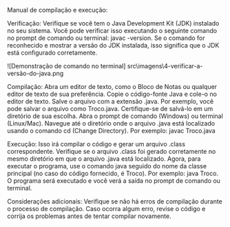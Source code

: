 Manual de compilação e execução:

Verificação:
Verifique se você tem o Java Development Kit (JDK) instalado no seu sistema. Você pode verificar isso executando o seguinte comando no prompt de comando ou terminal: javac -version.
Se o comando for reconhecido e mostrar a versão do JDK instalada, isso significa que o JDK está configurado corretamente.

![Demonstração de comando no terminal] src\imagens\4-verificar-a-versão-do-java.png

Compilação:
Abra um editor de texto, como o Bloco de Notas ou qualquer editor de texto de sua preferência.
Copie o código-fonte Java e cole-o no editor de texto.
Salve o arquivo com a extensão .java. Por exemplo, você pode salvar o arquivo como Troco.java. Certifique-se de salvá-lo em um diretório de sua escolha.
Abra o prompt de comando (Windows) ou terminal (Linux/Mac).
Navegue até o diretório onde o arquivo .java está localizado usando o comando cd (Change Directory). 
Por exemplo: javac Troco.java

Execução:
Isso irá compilar o código e gerar um arquivo .class correspondente.
Verifique se o arquivo .class foi gerado corretamente no mesmo diretório em que o arquivo .java está localizado.
Agora, para executar o programa, use o comando java seguido do nome da classe principal (no caso do código fornecido, é Troco). 
Por exemplo: java Troco.
O programa será executado e você verá a saída no prompt de comando ou terminal.


Considerações adicionais:
Verifique se não há erros de compilação durante o processo de compilação. Caso ocorra algum erro, revise o código e corrija os problemas antes de tentar compilar novamente.